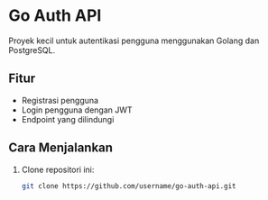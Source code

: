 # Go Auth API

Proyek kecil untuk autentikasi pengguna menggunakan Golang dan PostgreSQL.

## Fitur
- Registrasi pengguna
- Login pengguna dengan JWT
- Endpoint yang dilindungi

## Cara Menjalankan
1. Clone repositori ini:
   ```bash
   git clone https://github.com/username/go-auth-api.git
